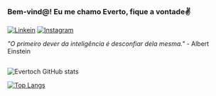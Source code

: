 #
### Bem-vind@! Eu me chamo Everto, fique a vontade✌️

[![Linkein](https://img.shields.io/badge/LinkedIn-0077B5?style=for-the-badge&logo=linkedin&logoColor=white)](https://www.linkedin.com/in/evertoch/)
[![Instagram](https://img.shields.io/badge/Instagram-E4405F?style=for-the-badge&logo=instagram&logoColor=white)](https://instagram.com/evertoch)


<i> "O primeiro dever da inteligência é desconfiar dela mesma." </i>- Albert Einstein


##
![Evertoch GitHub stats](https://github-readme-stats.vercel.app/api?username=evertoch&count_private=true&show_icons=true&theme=merko)

[![Top Langs](https://github-readme-stats.vercel.app/api/top-langs/?username=evertoch&layout=compact)](https://github.com/evertoch/github-readme-stats)
<br/>




